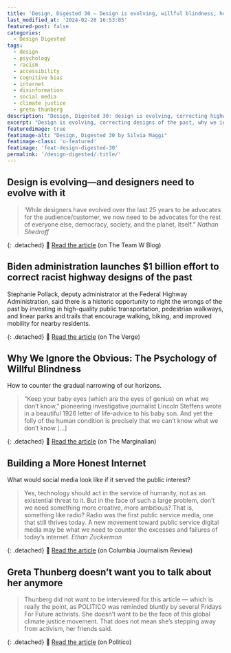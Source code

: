 ```yaml
---
title: 'Design, Digested 30 – Design is evolving, willful blindness, honest internet'
last_modified_at: '2024-02-28 16:53:05'
featured-post: false
categories:
  - Design Digested
tags:
  - design
  - psychology
  - racism
  - accessibility
  - cognitive bias
  - internet
  - disinformation
  - social media
  - climate justice
  - greta thunberg
description: "Design, Digested 30: design is evolving, correcting highway designs of the past, building a more honest internet and more"
excerpt: "Design is evolving, correcting designs of the past, why we ignore the obvious, building a more honest internet and why Greta Thunberg doesn’t want you to talk about her."
featuredimage: true
featimage-alt: "Design, Digested 30 by Silvia Maggi"
featimage-class: 'u-featured'
featimage: 'feat-design-digested-30'
permalink: '/design-digested/:title/'
---
```

## Design is evolving—and designers need to evolve with it

> ‘While designers have evolved over the last 25 years to be advocates for the audience/customer, we now need to be advocates for the rest of everyone else, democracy, society, and the planet, itself.“
> <cite>Nathan Shedroff</cite>

{: .detached}
🔗 [Read the article](https://www.blog.theteamw.com/2021/08/25/design-is-evolving-and-designers-need-to-evolve-with-it/) (on The Team W Blog)

## Biden administration launches $1 billion effort to correct racist highway designs of the past

Stephanie Pollack, deputy administrator at the Federal Highway Administration, said there is a historic opportunity to right the wrongs of the past by investing in high-quality public transportation, pedestrian walkways, and linear parks and trails that encourage walking, biking, and improved mobility for nearby residents.

{: .detached}
🔗 [Read the article](https://www.theverge.com/2022/6/30/23188433/biden-buttigieg-infrastructure-racism-1-billion-dollars) (on The Verge)

## Why We Ignore the Obvious: The Psychology of Willful Blindness

How to counter the gradual narrowing of our horizons. 

> “Keep your baby eyes (which are the eyes of genius) on what we don’t know,” pioneering investigative journalist Lincoln Steffens wrote in a beautiful 1926 letter of life-advice to his baby son. And yet the folly of the human condition is precisely that we can’t know what we don’t know [&hellip;] 

{: .detached}
🔗 [Read the article](https://www.themarginalian.org/2014/08/27/willful-blindness-margaret-heffernan/) (on The Marginalian)

## Building a More Honest Internet

What would social media look like if it served the public interest?

>  Yes, technology should act in the service of humanity, not as an existential threat to it. But in the face of such a large problem, don’t we need something more creative, more ambitious? That is, something like radio? Radio was the first public service media, one that still thrives today. A new movement toward public service digital media may be what we need to counter the excesses and failures of today’s internet.
>  <cite>Ethan Zuckerman</cite>

{: .detached}
🔗 [Read the article](https://www.cjr.org/special_report/building-honest-internet-public-interest.php) (on Columbia Journalism Review)

## Greta Thunberg doesn’t want you to talk about her anymore

> Thunberg did not want to be interviewed for this article — which is really the point, as POLITICO was reminded bluntly by several Fridays For Future activists. She doesn’t want to be the face of this global climate justice movement. That does not mean she’s stepping away from activism, her friends said.

{: .detached}
🔗 [Read the article](https://www.politico.eu/article/greta-thunberg-climate-change-activism-fridays-for-future-profile-doesnt-want-you-to-talk-about-her-anymore-2022/) (on Politico)